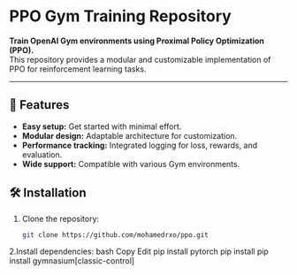 # PPO Gym Training Repository

**Train OpenAI Gym environments using Proximal Policy Optimization (PPO).**  
This repository provides a modular and customizable implementation of PPO for reinforcement learning tasks.

---

## 🚀 Features
- **Easy setup:** Get started with minimal effort.
- **Modular design:** Adaptable architecture for customization.
- **Performance tracking:** Integrated logging for loss, rewards, and evaluation.
- **Wide support:** Compatible with various Gym environments.


## 🛠️ Installation

1. Clone the repository:
   ```bash
   git clone https://github.com/mohamedrxo/ppo.git
   
2.Install dependencies:
bash
Copy
Edit
pip install pytorch
pip install pip install gymnasium[classic-control]
